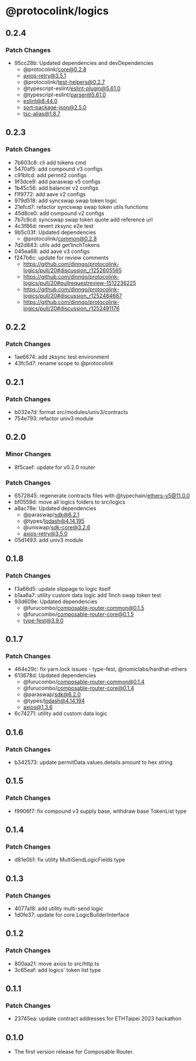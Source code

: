 # @protocolink/logics

## 0.2.4

### Patch Changes

- 95cc28b: Updated dependencies and devDependencies
  - @protocolink/core@0.2.8
  - axios-retry@3.5.1
  - @protocolink/test-helpers@0.2.7
  - @typescript-eslint/eslint-plugin@5.61.0
  - @typescript-eslint/parser@5.61.0
  - eslint@8.44.0
  - sort-package-json@2.5.0
  - tsc-alias@1.8.7

## 0.2.3

### Patch Changes

- 7b603c8: cli add tokens cmd
- 5470af5: add compound v3 configs
- c91bfcd: add permit2 configs
- 9f3dce9: add paraswap v5 configs
- 1b45c56: add balancer v2 configs
- f1f9772: add aave v2 configs
- 979d518: add syncswap swap token logic
- 21efcd7: refactor syncswap swap token utils functions
- 45d8ce0: add compound v2 configs
- 7b7c9cd: syncswap swap token quote add reference url
- 4c3f86d: revert zksync e2e test
- 9b5c03f: Updated dependencies
  - @protocolink/common@0.2.8
- 7d2d843: utils add get1inchTokens
- 045ea68: add aave v3 configs
- f247b6c: update for review comments
  - https://github.com/dinngo/protocolink-logics/pull/20#discussion_r1252605565
  - https://github.com/dinngo/protocolink-logics/pull/20#pullrequestreview-1512236225
  - https://github.com/dinngo/protocolink-logics/pull/20#discussion_r1252484687
  - https://github.com/dinngo/protocolink-logics/pull/20#discussion_r1252491176

## 0.2.2

### Patch Changes

- 1ae6674: add zksync test environment
- 43fc5d7: rename scope to @protocolink

## 0.2.1

### Patch Changes

- b032e7d: format src/modules/univ3/contracts
- 754e793: refactor univ3 module

## 0.2.0

### Minor Changes

- 8f5caef: update for v0.2.0 router

### Patch Changes

- 6572845: regenerate contracts files with @typechain/ethers-v5@11.0.0
- bf0559d: move all logics folders to src/logics
- a8ac78e: Updated dependencies
  - @paraswap/sdk@6.2.1
  - @types/lodash@4.14.195
  - @uniswap/sdk-core@3.2.6
  - axios-retry@3.5.0
- 05d1493: add univ3 module

## 0.1.8

### Patch Changes

- f3a66d5: update slippage to logic itself
- b1aa6a7: utility custom data logic add 1inch swap token test
- 93d609e: Updated dependencies
  - @furucombo/composable-router-common@0.1.5
  - @furucombo/composable-router-core@0.1.5
  - type-fest@3.9.0

## 0.1.7

### Patch Changes

- 464e29c: fix yarn.lock issues - type-fest, @nomiclabs/hardhat-ethers
- 613678d: Updated dependencies
  - @furucombo/composable-router-common@0.1.4
  - @furucombo/composable-router-core@0.1.4
  - @paraswap/sdk@6.2.0
  - @types/lodash@4.14.194
  - axios@1.3.6
- 6c74271: utility add custom data logic

## 0.1.6

### Patch Changes

- b342573: update permitData.values.details.amount to hex string

## 0.1.5

### Patch Changes

- f9906f7: fix compound v3 supply base, withdraw base TokenList type

## 0.1.4

### Patch Changes

- d81e0b1: fix utility MultiSendLogicFields type

## 0.1.3

### Patch Changes

- 4077a18: add utility multi-send logic
- 1d0fe37: update for core.LogicBuilderInterface

## 0.1.2

### Patch Changes

- 800aa21: move axios to src/http.ts
- 3c65eaf: add logics' token list type

## 0.1.1

### Patch Changes

- 23745ea: update contract addresses for ETHTaipei 2023 hackathon

## 0.1.0

- The first version release for Composable Router.
